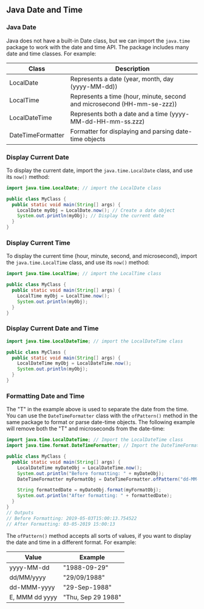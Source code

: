 ## Java Date and Time

### Java Date

Java does not have a built-in Date class, but we can import the `java.time` package to work with the date and time API. The package includes many date and time classes. For example:

Class	|Description
--------|-----------------
LocalDate	|Represents a date (year, month, day (yyyy-MM-dd))
LocalTime	|Represents a time (hour, minute, second and microsecond (HH-mm-se-zzz))
LocalDateTime	|Represents both a date and a time (yyyy-MM-dd-HH-mm-ss.zzz)
DateTimeFormatter	|Formatter for displaying and parsing date-time objects

### Display Current Date

To display the current date, import the `java.time.LocalDate` class, and use its `now()` method:

```java
import java.time.LocalDate; // import the LocalDate class

public class MyClass { 
  public static void main(String[] args) { 
    LocalDate myObj = LocalDate.now(); // Create a date object
    System.out.println(myObj); // Display the current date
  } 
}
```

### Display Current Time

To display the current time (hour, minute, second, and microsecond), import the `java.time.LocalTime` class, and use its `now()` method:

```java
import java.time.LocalTime; // import the LocalTime class

public class MyClass { 
  public static void main(String[] args) { 
    LocalTime myObj = LocalTime.now();
    System.out.println(myObj);
  } 
}
```

### Display Current Date and Time

```java
import java.time.LocalDateTime; // import the LocalDateTime class

public class MyClass { 
  public static void main(String[] args) { 
    LocalDateTime myObj = LocalDateTime.now();
    System.out.println(myObj);
  } 
}
```

### Formatting Date and Time

The "T" in the example above is used to separate the date from the time. You can use the `DateTimeFormatter` class with the `ofPattern()` method in the same package to format or parse date-time objects. The following example will remove both the "T" and microseconds from the date-time:

```java
import java.time.LocalDateTime; // Import the LocalDateTime class
import java.time.format.DateTimeFormatter; // Import the DateTimeFormatter class

public class MyClass {
  public static void main(String[] args) { 
    LocalDateTime myDateObj = LocalDateTime.now(); 
    System.out.println("Before formatting: " + myDateObj); 
    DateTimeFormatter myFormatObj = DateTimeFormatter.ofPattern("dd-MM-yyyy HH:mm:ss"); 

    String formattedDate = myDateObj.format(myFormatObj); 
    System.out.println("After formatting: " + formattedDate); 
  } 
}
// Outputs
// Before Formatting: 2019-05-03T15:00:13.754522 
// After Formatting: 03-05-2019 15:00:13

```

The `ofPattern()` method accepts all sorts of values, if you want to display the date and time in a different format. For example:

Value	|Example
--------|------------------
yyyy-MM-dd	|"1988-09-29"	
dd/MM/yyyy	|"29/09/1988"	
dd-MMM-yyyy	|"29-Sep-1988"	
E, MMM dd yyyy	|"Thu, Sep 29 1988"

